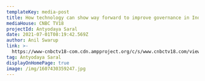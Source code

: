 ```yaml
---
templateKey: media-post
title: How technology can show way forward to improve governance in India
mediaHouse: CNBC TV18
projectId: Antyodaya Saral
date: 2021-07-01T08:19:42.569Z
author: Anil Swarup
link: >-
  https://www-cnbctv18-com.cdn.ampproject.org/c/s/www.cnbctv18.com/views/the-way-forward-use-technology-9787741.htm/amp
tag: Antyodaya Saral
displayOnHomePage: true
image: /img/1607430359247.jpg
---
```


